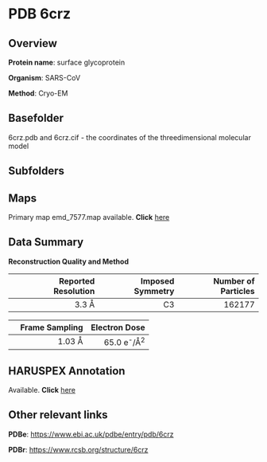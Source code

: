 # PDB 6crz

## Overview

**Protein name**: surface glycoprotein

**Organism**: SARS-CoV

**Method**: Cryo-EM

## Basefolder

6crz.pdb and 6crz.cif - the coordinates of the threedimensional molecular model

## Subfolders









## Maps

Primary map emd_7577.map available. **Click** [here](ftp://ftp.wwpdb.org/pub/emdb/structures/EMD-7577/map/) 

## Data Summary
**Reconstruction Quality and Method**

|   | Reported Resolution | Imposed Symmetry | Number of Particles |
|---|-------------:|----------------:|--------------:|
|   |3.3 Å|C3|162177|

|   | Frame Sampling | Electron Dose |
|---|-------------:|----------------:|
|   |1.03 Å|65.0 e<sup>-</sup>/Å<sup>2</sup>|

## HARUSPEX Annotation

Available. **Click** [here](https://zenodo.org/record/3820113)

## Other relevant links 
**PDBe**:  https://www.ebi.ac.uk/pdbe/entry/pdb/6crz
 
**PDBr**: https://www.rcsb.org/structure/6crz 
